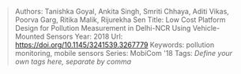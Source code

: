 > Authors: Tanishka Goyal, Ankita Singh, Smriti Chhaya, Aditi Vikas, Poorva Garg, Ritika Malik, Rijurekha Sen
> Title: Low Cost Platform Design for Pollution Measurement in Delhi-NCR Using Vehicle-Mounted Sensors
> Year: 2018
> Url: https://doi.org/10.1145/3241539.3267779
> Keywords: pollution monitoring, mobile sensors
> Series: MobiCom '18
> Tags: *Define your own tags here, separate by comma*